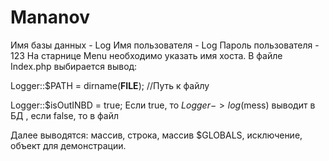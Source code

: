 # Mananov
Имя базы данных - Log
Имя пользователя - Log 
Пароль пользователя - 123
На старнице Menu необходимо указать имя хоста.
В файле Index.php выбирается вывод:

   Logger::$PATH = dirname(__FILE__);   //Путь к файлу

   Logger::$isOutINBD = true;  Если true, то $Logger->log($mess) выводит в БД
                              , если false, то в файл

Далее выводятся: массив, строка, массив $GLOBALS, исключение, объект для демонстрации.
